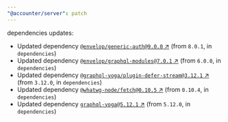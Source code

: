```yaml
---
"@accounter/server": patch
---
```

dependencies updates:
  - Updated dependency [`@envelop/generic-auth@9.0.0` ↗︎](https://www.npmjs.com/package/@envelop/generic-auth/v/9.0.0) (from `8.0.1`, in `dependencies`)
  - Updated dependency [`@envelop/graphql-modules@7.0.1` ↗︎](https://www.npmjs.com/package/@envelop/graphql-modules/v/7.0.1) (from `6.0.0`, in `dependencies`)
  - Updated dependency [`@graphql-yoga/plugin-defer-stream@3.12.1` ↗︎](https://www.npmjs.com/package/@graphql-yoga/plugin-defer-stream/v/3.12.1) (from `3.12.0`, in `dependencies`)
  - Updated dependency [`@whatwg-node/fetch@0.10.5` ↗︎](https://www.npmjs.com/package/@whatwg-node/fetch/v/0.10.5) (from `0.10.4`, in `dependencies`)
  - Updated dependency [`graphql-yoga@5.12.1` ↗︎](https://www.npmjs.com/package/graphql-yoga/v/5.12.1) (from `5.12.0`, in `dependencies`)
